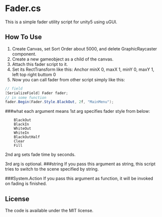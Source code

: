 Fader.cs
=========

This is a simple fader utility script for unity5 using uGUI.

How To Use
---------
1. Create Canvas, set Sort Order about 5000, and delete GraphicRaycaster component.
2. Create a new gameobject as a child of the canvas.
3. Attach this fader script to it.
4. Set its RectTransform like this: Anchor minX 0, maxX 1, minY 0, maxY 1, left top right buttom 0
5. Now you can call fader from other script simply like this:

```cs
// field
[SerializeField] Fader fader;
// in some function
fader.Begin(Fader.Style.BlackOut, 2f, "MainMenu");
```

###what each argument means
1st arg specifies fader style from below:

```
    BlackOut
    BlackIn
    WhiteOut
    WhiteIn
    BlackOutHalf
    Clear
    Fill
```

2nd arg sets fade time by seconds.

3rd arg is optional. 
###string
If you pass this argument as string, this script tries to switch to the scene specified by string.

###System.Action
If you pass this argument as function, it will be invoked on fading is finished.

License
---------
The code is available under the MIT license.
